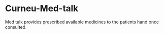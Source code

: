 # Curneu-Med-talk
Med talk provides prescribed available medicines to the patients hand once consulted.
